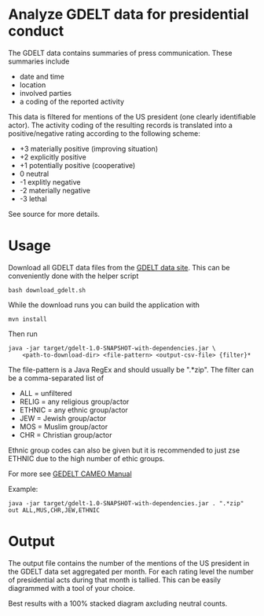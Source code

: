 # Analyze GDELT data for presidential conduct

The GDELT data contains summaries of press communication.
These summaries include 
* date and time
* location
* involved parties
* a coding of the reported activity

This data is filtered for mentions of the US president
(one clearly identifiable actor).
The activity coding of the resulting records is translated into a 
positive/negative rating according to the following scheme:

* +3 materially positive (improving situation)
* +2 explicitly positive
* +1 potentially positive (cooperative)
*  0 neutral
* -1 explitly negative
* -2 materially negative
* -3 lethal

See source for more details.

# Usage

Download all GDELT data files from the 
[GDELT data site](http://data.gdeltproject.org/events/).
This can be conveniently done with the helper script 

    bash download_gdelt.sh

While the download runs you can build the application with

    mvn install

Then run

    java -jar target/gdelt-1.0-SNAPSHOT-with-dependencies.jar \
        <path-to-download-dir> <file-pattern> <output-csv-file> {filter}*

The file-pattern is a Java RegEx and should usually be ".*zip".
The filter can be a comma-separated list of
* ALL = unfiltered
* RELIG = any religious group/actor
* ETHNIC = any ethnic group/actor
* JEW = Jewish group/actor
* MOS = Muslim group/actor
* CHR = Christian group/actor

Ethnic group codes can also be given but it is recommended to just zse ETHNIC
due to the high number of ethic groups.

For more see [GEDELT CAMEO Manual](https://www.gdeltproject.org/data/documentation/CAMEO.Manual.1.1b3.pdf)

Example:

    java -jar target/gdelt-1.0-SNAPSHOT-with-dependencies.jar . ".*zip" out ALL,MUS,CHR,JEW,ETHNIC

# Output

The output file contains the number of the mentions of the US president
in the GDELT data set aggregated per month. 
For each rating level the number of presidential acts during that month is tallied.
This can be easily diagrammed with a tool of your choice.

Best results with a 100% stacked diagram axcluding neutral counts. 
